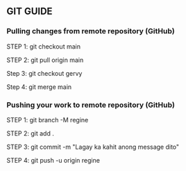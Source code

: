 ## GIT GUIDE

### Pulling changes from remote repository (GitHub)

STEP 1: git checkout main

STEP 2: git pull origin main

Step 3: git checkout gervy

Step 4: git merge main

### Pushing your work to remote repository (GitHub)

STEP 1: git branch -M regine

STEP 2: git add .

STEP 3: git commit -m "Lagay ka kahit anong message dito"

STEP 4: git push -u origin regine